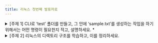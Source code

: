 ```yaml
---
title: 리눅스 첫번째 발표자료
---
```


<details>
<summary> [주제 1] CLI로 ‘test’ 폴더를 만들고, 그 안에 ‘sample.txt’를 생성하는 작업을 하기 위해서는 어떤 명령이 필요한지 적고, 설명하세요.  
* </summary>
<div markdown="1">
   
1. mkdir test : mkdir 명령어를 이용하여 test 폴더를 만듭니다.  
2. cd test : cd 명령어를 이용하여 test 폴더로 이동합니다.  
3. touch sample.txt : touch 명령어를 이용하여 sample.txt 파일을 만듭니다.   
  

</div>
</details>

<details>
<summary> [주제 2] 리눅스의 디렉토리 구조를 학습하고, 이를 정리하세요. </summary>
<div markdown="1">

여러 파일들을 관리하기 위해 많은 디렉터리가 필요하며, 이러한 디렉터리를 효율적으로 관리하기 위해 계층으로 구성해야 한다. 이것을 트리 구조라고 합니다. 
트리 구조 최상위에 있는 디렉터리를 루트 디렉터리라고 하며, /으로 표현합니다.  
또한 루트 디렉터리 밑에는 여러 디렉토리가 있습니다.  
  
/bin : 바이너리 디렉터리라고 부릅니다. 기본적인 명령어가 저장된 디렉토리이며, mv, cp, rm 등이 이 디렉토리에 존재합니다.  
/boot : 부트 디렉터리라고 부릅니다. 부팅에 필요한 정보가 저장된 파일들이 있는 디렉토리입니다.  
/dev : 디바이스 디렉터리라고 부릅니다. 시스템 디바이스 파일을 저장하고 있는 디렉토리입니다. 예를들어 마우스, 키보드 등의 디바이스와 관련된 파일이 이 디렉토리 안에 들어있습니다.  
/etc : 설정 파일이 있는 디렉토리입니다.  
/home : 홈 디렉터리라고 부릅니다. 사용자들의 홈 디렉토리가 있는 곳입니다. 사용자를 추가하면 사용자의 id와 동일한 디렉토리가 자동으로 생성됩니다.  
/lib : 라이브러리 디렉터리라고 부릅니다. 커널이 필요로 하는 각종 라이브러리 파일, 커널 모듈 파일 등이 존재하는 디렉토리 입니다.  
/media : 미디어 디렉토리라고 부릅니다. DVD,CD-ROM, USB 등 외부 장치들의 연결로 사용하는 디렉토리입니다.  
/mnt : 마운트 디렉토리입니다. /media와 비슷한 기능을 합니다. 차이점은 Media는 Os에서 자동으로 마운트해주고, mnt는 사용자가 직접 마운트해야 합니다.  
/opt : 옵트 디렉토리입니다. 추가 응용프로그램 패키지 설치 장소입니다. 패키지 매니저가 자체적으로 설치, 삭제를 수행합니다.  
/proc : 프로세스 디렉토리입니다. '가상파일시스템' 이라고 하는 곳이며, 메모리에 존재하는 작업들이 파일 형태로 존재합니다.  
/root : 루트 디렉토리입니다. 관리자계정 root 사용자의 홈 디렉토리입니다.  
/sbin : 시스템 바이너리 디렉토리입니다. ifconfig, ethtool, halt, e2fsck 등의 시스템 명령어들을 저장하고 있습니다.    
/usr : 유저 디렉토리입니다. 일반 사용자들이 사용하는 디렉토리입니다.  
/var : 바 디렉토리입니다. 기타 모든 파일들이 저장되는 디렉토리이며, 로그파일 ,데이터베이스 캐싱파일 등이 위치하고 있습니다.  
/sys : 시스템 디렉토리입니다. 디아비스를 관리하기 위한 가상 파일 시스템 디렉토리입니다.  
/run :  런 디렉토리입니다. 부팅한 후의 시스템 정보를 관리하는 디렉토리입니다.  
/tmp : 템프 디렉토리입니다.임시 파일을저장하기 위한 디렉토리입니다. 재부팅 시 삭제, 정기적으로 10일 간격으로 삭제됩니다.  
/lost + found : 로스트 디렉토리입니다. 휴지통과 같은 디렉토리입니다.    

</div>  
</details>  

